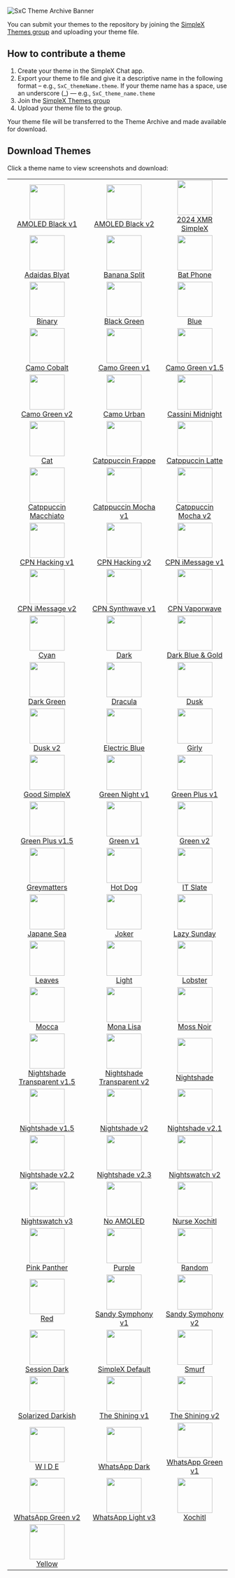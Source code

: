 ![SxC Theme Archive Banner](./resources/SxC_themeBanner.png)

You can submit your themes to the repository by joining the [SimpleX Themes group](https://simplex.chat/contact#/?v=2-7&smp=smp%3A%2F%2Fhpq7_4gGJiilmz5Rf-CswuU5kZGkm_zOIooSw6yALRg%3D%40smp5.simplex.im%2FjwFqICow91mcVNxBF2GXXF5Uq4H27goC%23%2F%3Fv%3D1-3%26dh%3DMCowBQYDK2VuAyEAOYs_RwIB67iDC_ORPmBpp-oED4Ric3oYkID4kdkMdGs%253D%26srv%3Djjbyvoemxysm7qxap7m5d5m35jzv5qq6gnlv7s4rsn7tdwwmuqciwpid.onion&data=%7B%22type%22%3A%22group%22%2C%22groupLinkId%22%3A%22jpatHRdLkjwNmbWBc-VWcg%3D%3D%22%7D) and uploading your theme file. 

## How to contribute a theme

1. Create your theme in the SimpleX Chat app. 
2. Export your theme to file and give it a descriptive name in the following format – e.g., `SxC_themeName.theme`. If your theme name has a space, use an underscore (_) — e.g., `SxC_theme_name.theme`
3. Join the [SimpleX Themes group](https://simplex.chat/contact#/?v=2-7&smp=smp%3A%2F%2Fhpq7_4gGJiilmz5Rf-CswuU5kZGkm_zOIooSw6yALR%40smp5.simplex.im%2FjwFqICow91mcVNxBF2GXXF5Uq4H27goC%23%2F%3Fv%3D1-3%26dh%3DMCowBQYDK2VuAyEAOYs_RwIB67iDC_ORPmBpp-oED4Ric3oYkID4kdkMdGs%253D%26srv%3Djjbyvoemxysm7qxap7m5d5m35jzv5qq6gnlv7s4rsn7tdwwmuqciwpid.onion&data=%7B%22type%22%3A%22group%22%2C%22groupLinkId%22%3A%22jpatHRdLkjwNmbWBc-VWcg%3D%3D%22%7D)
4. Upload your theme file to the group.

Your theme file will be transferred to the Theme Archive and made available for download. 

## Download Themes

Click a theme name to view screenshots and download:

|                                                                                                                                                                 |                                                                                                                                                           |                                                                                                                                                              |
|:---------------------------------------------------------------------------------------------------------------------------------------------------------------:|:---------------------------------------------------------------------------------------------------------------------------------------------------------:|:------------------------------------------------------------------------------------------------------------------------------------------------------------:|
| <img src="./screenshots/SxC_AMOLEDblack-v101.jpg" width="80"><br>[AMOLED Black v1](./resources/SxC_AMOLEDblack-v1_index.md)                                     | <img src="./screenshots/SxC_AMOLEDblackV201.jpg" width="80"><br>[AMOLED Black v2](./resources/SxC_AMOLEDblackV2_index.md)                                 | <img src="./screenshots/SxC_2024XMRSimpleX01.jpg" width="80"><br>[2024 XMR SimpleX](./resources/SxC_2024XMRSimpleX_index.md)                                 |
| <img src="./screenshots/SxC_adaidasBlyat01.jpg" width="80"><br>[Adaidas Blyat](./resources/SxC_adaidasBlyat_index.md)                                           | <img src="./screenshots/SxC_bananaSplit01.jpg" width="80"><br>[Banana Split](./resources/SxC_bananaSplit_index.md)                                        | <img src="./screenshots/SxC_batPhone01.jpg" width="80"><br>[Bat Phone](./resources/SxC_batPhone_index.md)                                                    |
| <img src="./screenshots/SxC_binary01.jpg" width="80"><br>[Binary](./resources/SxC_binary_index.md)                                                              | <img src="./screenshots/SxC_blackGreen01.jpg" width="80"><br>[Black Green](./resources/SxC_blackGreen_index.md)                                           | <img src="./screenshots/SxC_blue01.jpg" width="80"><br>[Blue](./resources/SxC_blue_index.md)                                                                 |
| <img src="./screenshots/SxC_camoCobalt01.jpg" width="80"><br>[Camo Cobalt](./resources/SxC_camoCobalt_index.md)                                                 | <img src="./screenshots/SxC_camoGreen-v101.jpg" width="80"><br>[Camo Green v1](./resources/SxC_camoGreen-v1_index.md)                                     | <img src="./screenshots/SxC_camoGreen-v1_501.jpg" width="80"><br>[Camo Green v1.5](./resources/SxC_camoGreen-v1_index.md)                                    |
| <img src="./screenshots/SxC_camoGreen-v201.jpg" width="80"><br>[Camo Green v2](./resources/SxC_camoGreen-v2_index.md)                                           | <img src="./screenshots/SxC_camoUrban01.jpg" width="80"><br>[Camo Urban](./resources/SxC_camoUrban_index.md)                                              | <img src="./screenshots/SxC_cassiniMidnight01.jpg" width="80"><br>[Cassini Midnight](./resources/SxC_cassiniMidnight_index.md.)                              |
| <img src="./screenshots/SxC_cat01.jpg" width="80"><br>[Cat](./resources/SxC_cat_index.md)                                                                       | <img src="./screenshots/SxC_catppuccinFrappe01.jpg" width="80"><br>[Catppuccin Frappe](./resources/SxC_catppuccinFrappe_index.md)                         | <img src="./screenshots/SxC_catppuccinLatte01.jpg" width="80"><br>[Catppuccin Latte](./resources/SxC_catppuccinLatte_index.md)                               |
| <img src="./screenshots/SxC_catppuccinMacchiato01.jpg" width="80"><br>[Catppuccin Macchiato](./resources/SxC_catppuccinMacchiato_index.md)                      | <img src="./screenshots/SxC_catppuccinMocha-v101.jpg" width="80"><br>[Catppuccin Mocha v1](./resources/SxC_catppuccinMocha-v1_index.md)                   | <img src="./screenshots/SxC_catppuccinMocha-v201.jpg" width="80"><br>[Catppuccin Mocha v2](./resources/SxC_catppuccinMocha-vSxC_catppuccinMocha-v2_index.md) |
| <img src="./screenshots/SxC_CPN_Hacking-v101.jpg" width="80"><br>[CPN Hacking v1](./resources/SxC_CPN_Hacking-v1_index.md)                                      | <img src="./screenshots/SxC_CPN_Hacking-v201.jpg" width="80"><br>[CPN Hacking v2](./resources/SxC_CPN_Hacking-v2_index.md)                                | <img src="./screenshots/SxC_CPN_iMessage-v101.jpg" width="80"><br>[CPN iMessage v1](./resources/SxC_iMessage-v1_index.md)                                    |
| <img src="./screenshots/SxC_CPN_iMessage-v201.jpg" width="80"><br>[CPN iMessage v2](./resources/SxC_iMessage-v2_index.md)                                       | <img src="./screenshots/SxC_CPN_synthwave01.jpg" width="80"><br>[CPN Synthwave v1](./resources/SxC_CPN_synthwave_index.md)                                | <img src="./screenshots/SxC_CPN_vaporwave01.jpg" width="80"><br>[CPN Vaporwave ](./resources/SxC_CPN_vaporwave_index.md)                                     |
| <img src="./screenshots/SxC_cyan01.jpg" width="80"><br>[Cyan](./resources/SxC_cyan_index.md)                                                                    | <img src="./screenshots/SxC_dark01.jpg" width="80"><br>[Dark](./resources/SxC_dark_index.md)                                                              | <img src="./screenshots/SxC_darkBlueGold01.jpg" width="80"><br>[Dark Blue & Gold](./resources/SxC_darkBlueGold_index.md)                                     |
| <img src="./screenshots/SxC_darkGreen01.jpg" width="80"><br>[Dark Green](./resources/SxC_darkGreen_index.md)                                                    | <img src="./screenshots/SxC_dracula01.jpg" width="80"><br>[Dracula](./resources/SxC_dracula_index.md)                                                     | <img src="./screenshots/SxC_dusk01.jpg" width="80"><br>[Dusk](./resources/SxC_dusk_index.md)                                                                 |
| <img src="./screenshots/SxC_dusk-v201.jpg" width="80"><br>[Dusk v2](./resources/SxC_dusk-v2_index.md)                                                           | <img src="./screenshots/SxC_ElectricBlue01.jpg" width="80"><br>[Electric Blue](./resources/SxC_electricBlue_index.md)                                     | <img src="./screenshots/SxC_girly01.jpg" width="80"><br>[Girly](./resources/SxC_girly_index.md)                                                              |
| <img src="./screenshots/SxC_goodSimplex01.jpg" width="80"><br>[Good SimpleX](./resources/SxC_goodSimplex_index.md)                                              | <img src="./screenshots/SxC_greenNight-v101.jpg" width="80"><br>[Green Night v1](./resources/SxC_greenNight-v1_index.md)                                  | <img src="./screenshots/SxC_greenPlus-v101.jpg" width="80"><br>[Green Plus v1](./resources/SxC_greenPlus-v1_index.md)                                        |
| <img src="./screenshots/SxC_greenPlus-v1_501.jpg" width="80"><br>[Green Plus v1.5](./resources/SxC_greenPlus-v1_5_index.md)                                     | <img src="./screenshots/SxC_green-v101.jpg" width="80"><br>[Green v1](./resources/SxC_green-v1_index.md)                                                  | <img src="./screenshots/SxC_green-v201.jpg" width="80"><br>[Green v2](./resources/SxC_green-v2_index.md)                                                     |
| <img src="./screenshots/SxC_greymatters01.jpg" width="80"><br>[Greymatters](./resources/SxC_greymatters_index.md)                                               | <img src="./screenshots/SxC_hotdog01.jpg" width="80"><br>[Hot Dog](./resources/SxC_hotdog_index.md)                                                       | <img src="./screenshots/SxC_IT_Slate01.jpg" width="80"><br>[IT Slate](./resources/SxC_IT_Slate_index.md)                                                     |
| <img src="./screenshots/SxC_japaneSea01.jpg" width="80"><br>[Japane Sea](./resources/SxC_japaneSea_index.md)                                                    | <img src="./screenshots/SxC_joker01.jpg" width="80"><br>[Joker](./resources/SxC_joker_index.md)                                                           | <img src="./screenshots/SxC_lazySunday01.jpg" width="80"><br>[Lazy Sunday](./resources/SxC_lazySunday_index.md)                                              |
| <img src="./screenshots/SxC_leaves01.jpg" width="80"><br>[Leaves](./resources/SxC_leaves_index.md)                                                              | <img src="./screenshots/SxC_light01.jpg" width="80"><br>[Light](./resources/SxC_light_index.md)                                                           | <img src="./screenshots/SxC_Lobster01.jpg" width="80"><br>[Lobster](./resources/SxC_Lobster_index.md)                                                        |
| <img src="./screenshots/SxC_mocca01.jpg" width="80"><br>[Mocca](./resources/SxC_mocca_index.md)                                                                 | <img src="./screenshots/SxC_monaLisa01.jpg" width="80"><br>[Mona Lisa](./resources/SxC_monaLisa_index.md)                                                 | <img src="./screenshots/SxC_mossNoir01.jpg" width="80"><br>[Moss Noir](./resources/SxC_mossNoir_index.md)                                                    |
| <img src="./screenshots/SxC_NightshadeTransparent-v1_501.jpg" width="80"><br>[Nightshade Transparent v1.5](./resources/SxC_NightshadeTransparent-v1_5_index.md) | <img src="./screenshots/SxC_NightshadeTransparent-v201.jpg" width="80"><br>[Nightshade Transparent v2](./resources/SxC_NightshadeTransparent-v2_index.md) | <img src="./screenshots/SxC_Nightshade01.jpg" width="80"><br>[Nightshade](./resources/SxC_Nightshade_index.md)                                               |
| <img src="./screenshots/SxC_Nightshade-v1_501.jpg" width="80"><br>[Nightshade v1.5](./resources/SxC_Nightshade-v1_5_index.md)                                   | <img src="./screenshots/SxC_Nightshade-v201.jpg" width="80"><br>[Nightshade v2](./resources/SxC_Nightshade-v2_index.md)                                   | <img src="./screenshots/SxC_Nightshade-v2_101.jpg" width="80"><br>[Nightshade v2.1](./resources/SxC_Nightshade-v2_1_index.md)                                |
| <img src="./screenshots/SxC_Nightshade-v2_201.jpg" width="80"><br>[Nightshade v2.2](./resources/SxC_Nightshade-v2_2_index.md)                                   | <img src="./screenshots/SxC_Nightshade-v2_301.jpg" width="80"><br>[Nightshade v2.3](./resources/SxC_Nightshade-v2_3_index.md)                             | <img src="./screenshots/SxC_nightswatch-v201.jpg" width="80"><br>[Nightswatch v2](./resources/SxC_nightswatch-v2_index.md)                                   |
| <img src="./screenshots/SxC_nightswatch-v301.jpg" width="80"><br>[Nightswatch v3](./resources/SxC_nightswatch-v3_index.md)                                      | <img src="./screenshots/SxC_noAMOLED01.jpg" width="80"><br>[No AMOLED](./resources/SxC_noAMOLED_index.md)                                                 | <img src="./screenshots/SxC_nurseXochitl01.jpg" width="80"><br>[Nurse Xochitl](./resources/SxC_nurseXochitl_index.md)                                        |
| <img src="./screenshots/SxC_pinkPanther01.jpg" width="80"><br>[Pink Panther](./resources/SxC_pinkPanther_index.md)                                              | <img src="./screenshots/SxC_purple01.jpg" width="80"><br>[Purple](./resources/SxC_purple_index.md)                                                        | <img src="./screenshots/SxC_random01.jpg" width="80"><br>[Random](./resources/SxC_random_index.md)                                                           |
| <img src="./screenshots/SxC_red01.jpg" width="80"><br>[Red](./resources/SxC_red_index.md)                                                                       | <img src="./screenshots/SxC_sandySymphony-v101.jpg" width="80"><br>[Sandy Symphony v1](./resources/SxC_sandySymphony-v1_index.md)                         | <img src="./screenshots/SxC_sandySymphony-v201.jpg" width="80"><br>[Sandy Symphony v2](./resources/SxC_sandySymphony-v2_index.md)                            |
| <img src="./screenshots/SxC_SessionDark01.jpg" width="80"><br>[Session Dark](./resources/SxC_SessionDark_index.md)                                              | <img src="./screenshots/SxC_simplexDefault01.jpg" width="80"><br>[SimpleX Default](./resources/SxC_simplexDefault_index.md)                               | <img src="./screenshots/SxC_smurf01.jpg" width="80"><br>[Smurf](./resources/SxC_smurf_index.md)                                                              |
| <img src="./screenshots/SxC_solarizedDarkish01.jpg" width="80"><br>[Solarized Darkish](./resources/SxC_solarizedDarkish_index.md)                               | <img src="./screenshots/SxC_The_Shining-v101.jpg" width="80"><br>[The Shining v1](./resources/SxC_The_Shining-v1_index.md)                                | <img src="./screenshots/SxC_The_Shining-v201.jpg" width="80"><br>[The Shining v2](./resources/SxC_The_Shining-v2_index.md)                                   |
| <img src="./screenshots/SxC_W_I_D_E01.jpg" width="80"><br>[W I D E](./resources/SxC_W_I_D_E_index.md)                                                           | <img src="./screenshots/SxC_whatsappDark01.jpg" width="80"><br>[WhatsApp Dark](./resources/SxC_whatsappDark_index.md)                                     | <img src="./screenshots/SxC_whatsappGreen-v101.jpg" width="80"><br>[WhatsApp Green v1](./resources/SxC_whatsappGreen-v1_index.md)                            |
| <img src="./screenshots/SxC_whatsappGreen-v201.jpg" width="80"><br>[WhatsApp Green v2](./resources/SxC_whatsappGreen-v2_index.md)                               | <img src="./screenshots/SxC_whatsappLight-v301.jpg" width="80"><br>[WhatsApp Light v3](./resources/SxC_whatsappLight-v3_index.md)                         | <img src="./screenshots/SxC_xochitl01.jpg" width="80"><br>[Xochitl](./resources/SxC_xochitl_index.md)                                                        |
| <img src="./screenshots/SxC_yellow01.jpg" width="80"><br>[Yellow](./resources/SxC_yellow_index.md)                                                              |                                                                                                                                                           |                                                                                                                                                              |
